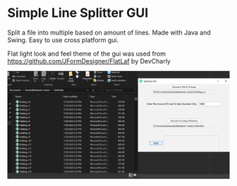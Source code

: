 # Simple Line Splitter GUI
Split a file into multiple based on amount of lines. Made with Java and Swing.
Easy to use cross platform gui.

Flat light look and feel theme of the gui was used from https://github.com/JFormDesigner/FlatLaf by DevCharly


![alt tag](https://github.com/KiwiCode-s/Simple-line-splitter-gui/blob/master/UsagePhotos/Capture.PNG)
